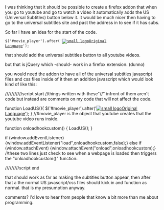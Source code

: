 I was thinking that it should be possible to create a firefox addon that when you go to youtube and go to watch a video it automatically adds the US (Universal Subtitles) button below it.  it would be much nicer then having to go to the universal subtitles site and past the address in to see if it has subs.

So far I have an idea for the start of the code. 

<code>$('#movie_player').after('<a href="#" class="mirosubs-subtitleMeLink"><img src="http://s3.www.universalsubtitles.org/images/small_logo.png" alt="small logo"><span class="mirosubs-tabTextchoose">Original Language</span></a><a style="display: none;" href="#"><span class="mirosubs-tabTextfinish">NUDGE TEXT</span></a>');</code>

that should add the universal subtitles button to all youtube videos.

but that is jQuery which -should- work in a firefox extension. (dunno)

you would need the addon to have all of the universal subtitles javascript files and css files inside of it then an addition javascript which would look kind of like this:

///////////script start
//things written with these"//" infront of them aren't code but instead are comments on my code that will not affect the code.

function LoadUS(){
  $('#movie_player').after('<a href="#" class="mirosubs-subtitleMeLink"><img src="http://s3.www.universalsubtitles.org/images/small_logo.png" alt="small logo"><span class="mirosubs-tabTextchoose">Original Language</span></a><a style="display: none;" href="#"><span class="mirosubs-tabTextfinish">NUDGE TEXT</span></a>');
}
//#movie_player is the object that youtube creates that the youtube video runs inside.

function onloadhookcustom() {
  LoadUS();
}


if (window.addEventListener){window.addEventListener("load",onloadhookcustom,false);}
else if (window.attachEvent) {window.attachEvent("onload",onloadhookcustom);}
//these two lines just check to see when a webpage is loaded then triggers the "onloadhookcustom()" function.

/////////script end

that should work as far as making the subtitles button appear, then after that a the normal US javascript/css files should kick in and function as normal.  that is my presumption anyway. 

comments? I'd love to hear from people that know a bit more than me about programming.